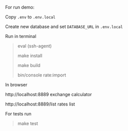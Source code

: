For run demo:

Copy `.env` to `.env.local`

Create new database and set `DATABASE_URL` in `.env.local`

Run in terminal

> eval (ssh-agent)
> 
> make install
> 
> make build
>
> bin/console rate:import

In browser

http://localhost:8889 exchange calculator

http://localhost:8889/list rates list

For tests run

>
> make test
